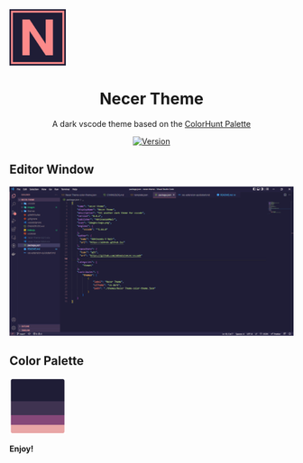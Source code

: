 <span>
    <img alt="Halcyon Logo" src="https://raw.githubusercontent.com/abhndv/necer-vscode/main/images/logo.png" width="100" />
</span>
<h1 align="center">
  Necer Theme
</h1>
<p align="center">
  A dark vscode theme based on the <a href="https://colorhunt.co/palette/1f1d363f3351864879e9a6a6">ColorHunt Palette</a>
</p>
<p align="center">
  <a href="https://marketplace.visualstudio.com/items?itemName=AbhinanduVNair.necer-theme">
    <img alt="Version" src="https://vsmarketplacebadge.apphb.com/version/AbhinanduVNair.necer-theme.svg" />
  </a>
</p>

## Editor Window

<p align="center">
  <img alt="Version" src="https://raw.githubusercontent.com/abhndv/necer-vscode/main/images/editor.png" />
</p>

## Color Palette

<img alt="Color Palette" src="https://raw.githubusercontent.com/abhndv/necer-vscode/main/images/color-palette.png" width="100" />

**Enjoy!**
